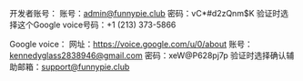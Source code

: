开发者账号：
账号：admin@funnypie.club
密码：vC*#d2zQnm$K
验证时选择这个Google voice号码：+1 (213) 373-5866


Google voice：
网址：https://voice.google.com/u/0/about
账号：kennedyglass2838946@gmail.com
密码：xeW@P628pj7p
验证时选择确认辅助邮箱：support@funnypie.club